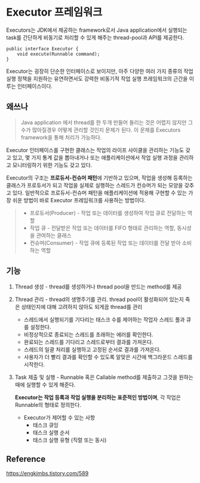 #  Executor 프레임워크

Executors는 JDK에서 제공하는 framework로서 Java application에서 실행되는 task를 간단하게 비동기로 처리할 수 있게 해주는 thread-pool과 API를 제공한다.

~~~
public interface Executor {
	void execute(Runnable command);
}
~~~

Executor는 굉장히 단순한 인터페이스로 보이지만, 아주 다양한 여러 가지 종류의 작업 실행 정책을 지원하는 유연하면서도 강력한 비동기적 작업 실행 프레임워크의 근간을 이루는 인터페이스이다.



## 왜쓰나

> Java application 에서 thread를 한 두개 만들어 돌리는 것은 어렵지 않지만 그 수가 많아질경우 어떻게 관리할 것인지 문제가 된다. 이 문제를 Executors framework을 통해 처리가 가능하다.

Executor 인터페이스를 구현한 클래스는 작업의 라이프 사이클을 관리하는 기능도 갖고 있고, 몇 가지 통계 값을 뽑아내거나 또는 애플리케이션에서 작업 실행 과정을 관리하고 모니터링하기 위한 기능도 갖고 있다.

Executor의 구조는 **프로듀서-컨슈머 패턴**에 기반하고 있으며, 작업을 생성해 등록하는 클래스가 프로듀서가 되고 작업을 실제로 실행하는 스레드가 컨슈머가 되는 모양을 갖추고 있다. 일반적으로 프로듀서-컨슈머 패턴을 애플리케이션에 적용해 구현할 수 있는 가장 쉬운 방법이 바로 Executor 프레임워크를 사용하는 방법이다.

> - 프로듀서(Producer) - 작업 또는 데이터를 생성하여 작업 큐로 전달하는 역할
> - 작업 큐 - 전달받은 작업 또는 데이터를  FIFO 형태로 관리하는 역할, 동시성을 관여하는 클래스
> - 컨슈머(Consumer) - 작업 큐에 등록된 작업 또는 데이터를 전달 받아 소비하는 역할



## 기능

1. Thread 생성 -  thread를 생성하거나 thread pool을 만드는 method를 제공
2. Thread 관리 - thread의 생명주기를 관리. 
   thread pool이 활성화되어 있는지 죽은 상태인지에 대해 고려하지 않아도 되게끔 thread를 관리
   - 스레드에서 실행되기를 기다리는 태스크 수를 제어하는 작업자 스레드 풀과 큐를 설정한다.
   - 비정상적으로 종료되는 스레드를 초래하는 에러를 확인한다.
   - 완료되는 스레드를 기다리고 스레드로부터 결과를 가져온다.
   - 스레드의 일괄 처리를 실행하고 고정된 순서로 결과를 가져온다.
   - 사용자가 더 빨리 결과를 확인할 수 있도록 알맞은 시간에 백그라운드 스레드를 시작한다.

3. Task 제출 및 실행 - Runnable 혹은 Callable method를 제출하고 그것을 원하는 때에 실행할 수 있게 해준다.

   **Executor는 작업 등록과 작업 실행을 분리하는 표준적인 방법이며**, 각 작업은 Runnable의 형태로 정의한다.

   - Executor가 제어할 수 있는 사항
     - 태스크 큐잉
     - 태스크 실행 순서
     - 태스크 실행 유형 (직렬 또는 동시)

   

## Reference

 https://engkimbs.tistory.com/589